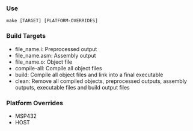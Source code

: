 ### Use
`make [TARGET] [PLATFORM-OVERRIDES]`

### Build Targets
* file_name.i: Preprocessed output   
* file_name.asm: Assembly output 
* file_name.o: Object file
* compile-all: Compile all object files 
* build: Compile all object files and link into a final executable  
* clean: Remove all compiled objects, preprocessed outputs, assembly outputs, executable files and 
              build output files 

### Platform Overrides
* MSP432
* HOST 
